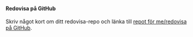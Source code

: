 #### Redovisa på GitHub

Skriv något kort om ditt redovisa-repo och länka till [repot för me/redovisa på GitHub](https://github.com/mosbth/designv2).
